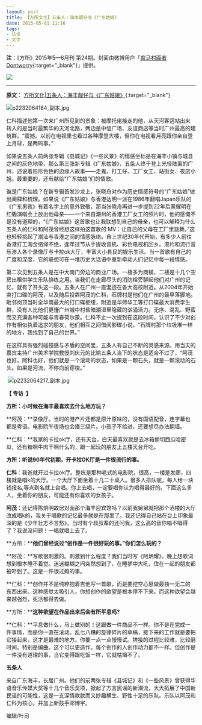 ```yaml
---
layout: post
title: 【方所文化】五条人：海丰靓仔与《广东姑娘》
date: 2015-05-01 11:16
tags:
- 访谈
- 文字
---
```

**注**：《方所》2015年5—6月刊 第24期。封面由微博用户「[疯马村画者Dontworry](https://weibo.com/5339002071/JoSJjm4rc?type=repost#_rnd1603775237455){:target="_blank"}」提供。

![]({{site.cdn}}/assets/imgs/fangsuo2015-05&06.jpg)

<hr class="stylish">

**原文**：
[方所文化|五条人：海丰靓仔与《广东姑娘》](http://www.fangsuo.com/Home/Active/details?id=104){:target="_blank"}

![p2232064184_副本.jpg](http://www.fangsuo.com/Public/Upload/ueditor/201612281482916448962798.jpg)

仁科描述他第一次来广州所见到的景象：被摩托佬接走的他，从天河客运站出来 转入的是当时最繁华的天河北路，两边是中信广场、友谊商店等当时广州最高的建筑群。“震撼。以前在电视里也看过各种摩登大楼，但你在电视看月亮跟你亲自登上月球，是两码事。”

如果说五条人前两张专辑《县城记》《一些风景》的情感坐标是在海丰小镇与城县之间的灰色地带，那么第三张新专辑《广东姑娘》，五条人终于登上光怪陆离的广州，述说着形形色色的边缘人故事——走鬼、打工仔、工厂女工、站街女、夜店小姐。最重要的，还有献给“广东姑娘”们的情歌。

谁是广东姑娘？在新专辑首发沙龙上，张晓舟对作为历史情感符号的“广东姑娘”做出阐释和梳理。如果说《广东姑娘》与香港达明一派在1986年翻唱Japan乐队的《广东男孩》有着名字上的意外致敬，那当张晓舟再进一步提到22年后黄耀明在红磡演唱会上放出他母亲——一个来自潮州的香港工厂女工的照片时，他的感慨不是没有道理的，“《广东姑娘》这首歌也让我联想到自己的母亲，也可以解释为什么五条人的仁科和阿茂曾经想这样拍这首歌的 MV：让自己的父母在工厂里跳舞。”这也轻轻挑起了潮汕与香港之间的情感脉络。自上世纪30年代开始，有多少人前往香港打工淘金络绎不绝，逢年过节从手提收音机、彩色电视机回乡。港片和流行音乐渗入各个录像厅与卡拉ok大厅，丰富大小县民的娱乐生活。当一首歌有自己的广度和深度，它的联想可在一堆历史大话语中重新牵动人们记忆中每一段情感。

第二次见到五条人是在中大南门旁边的商业广场。一楼多为商铺，二楼是十几个空房出租供学生乐队排练之用。当我们在走廊尽头的消防栓旁聊起他们对广州的记忆，就有了开头这一段。五条人在广州一直混迹在各大高校附近。从2004年开始卖打口碟的阿茂，以及随后投靠阿茂的仁科，石牌村是他们在广州的最早落脚地。毗邻岗顶当时全华南最大的打口碟枢纽，附近是华师华工等打口碟最大消费学生群，没有人比他们更懂广州城中村昏暗潮湿里隐藏的汹涌活力。无序、混乱、野蛮而又充满各种可能与青春荷尔蒙。仁科不止一次提到在这段时间，认识了不少对创作有相似执着追求的朋友，他们相互之间借阅影碟小说，“石牌村那个垃圾堆一样的地方，我找到了自己的世界。”

在这样具有强烈碰撞感与矛盾的空间里，五条人有自己不断的灵感来源。用当天的嘉宾主持广州美术学院教授刘庆元的比喻五条人当下的状态是适合不过了，“阿茂也好，阿科也好，他们就是一个滚动的状态，如果是一颗石头，就是一颗滚动的石头。如果是河流，不停向前穿梭。”

 ![p2232064217_副本.jpg](http://www.fangsuo.com/Public/Upload/ueditor/201612281482916459132012.jpg "201612281482916459132012.jpg")

**【 专访  】**

**方所：小时候在海丰最喜欢去什么地方玩？**

**阿茂：**录像厅。当时的港产片还都是原汁原味的，没有国语配音，连字幕也都是粤语。电影院午夜场也会播三级片。小孩子不给进，还要想尽办法翻墙。

**仁科：**我家的卡拉ok厅，还有天台。白天最喜欢就是去冰箱偷切西瓜哈密瓜，还有糖啊牛肉干啊什么的，跟一起玩的朋友上五楼天台开吃。

**方所：听说90年代初期，开卡拉OK厅是一件很流行的事。**

**仁科**：我爸就开过卡拉ok厅。整栋是那种老式的电影院，很高，一楼是发廊，四楼就是唱k的大厅。一个大厅下面坐着十几二十桌人。很多人排队呢，每人给一块钱报名,等点到名就上台唱。你上去唱，一定要唱你认为唱得最好的。下面这么多人，坐着你的朋友，可能还有你喜欢的女孩子。

**阿茂**：还记得陈炯明故居对面那个海丰迎宾馆吗？以前我舅舅就把那个酒楼的大厅改成唱k的，我关于唱歌的记忆最多就是在那里了。我还记得自己站在台上印象最深的是《少年壮志不言愁》。当时有个叔叔辈的还问我，这么高的音你唱不唱得了？我说没问题！一唱就唱上去了。

**方所：****他们曾经说过“创作是一件很好玩的事。”你们怎么玩的？**

**阿茂：**写歌很刺激的。刺激到什么程度？我们当时写《阿炳耀》，晚上想歌词想到根本睡不着觉。迷迷糊糊之间突然想到了，在睡梦中大吼，住在一起的朋友都被吓到了。这是一件很过瘾的事。

**仁科：**创作并不是纯粹抱着吉他写一首歌，而是要挖空心思做最独一无二的东西出来。这种感觉太吸引人，你想创作的欲望是根本停不下来。而这种欲望会越来越强烈，死活都得去做。

**方所：****这种欲望在作品出来后会有所平息吗?**

**仁科：**平息做什么，马上做别的！这跟做一件商品不一样。你不是在完成一件事情，而是你一直在滚动。乱七八糟的旋律碎片的草稿，接下来的工作就是要把它接起来，这才是最难的地方。你要一点一点慢慢试。拼接的过程比较难，比较磨时间。特别是编曲。这个可以更造作。每个创作的人创作动力都不一样。但创作是一件没有道理的事，当它变得跟吃饭一样，它就枯竭不了。

**五条人**

来自广东海丰，长居广州。他们的前两张专辑《县城记》和《一些风景》曾获得华语音乐传媒大奖等十几个音乐奖项，掀起了方言民谣的新潮流，大大拓展了中国新民谣的可能性，这是一支深情款款而又妙趣横生、野性十足的乐队。乐队以阿茂和仁科为核心，并加上新鼓手邓博宇。

编辑/叶司
